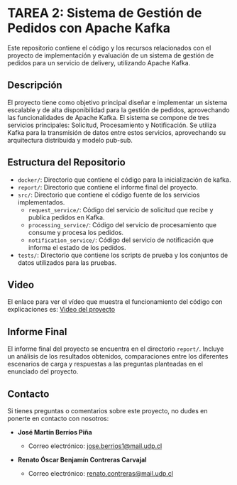 # TAREA 2: Sistema de Gestión de Pedidos con Apache Kafka

Este repositorio contiene el código y los recursos relacionados con el proyecto de implementación y evaluación de un sistema de gestión de pedidos para un servicio de delivery, utilizando Apache Kafka.

## Descripción

El proyecto tiene como objetivo principal diseñar e implementar un sistema escalable y de alta disponibilidad para la gestión de pedidos, aprovechando las funcionalidades de Apache Kafka. El sistema se compone de tres servicios principales: Solicitud, Procesamiento y Notificación. Se utiliza Kafka para la transmisión de datos entre estos servicios, aprovechando su arquitectura distribuida y modelo pub-sub.

## Estructura del Repositorio

- `docker/`: Directorio que contiene el código para la inicialización de kafka.
- `report/`: Directorio que contiene el informe final del proyecto.
- `src/`: Directorio que contiene el código fuente de los servicios implementados.
  - `request_service/`: Código del servicio de solicitud que recibe y publica pedidos en Kafka.
  - `processing_service/`: Código del servicio de procesamiento que consume y procesa los pedidos.
  - `notification_service/`: Código del servicio de notificación que informa el estado de los pedidos.
- `tests/`: Directorio que contiene los scripts de prueba y los conjuntos de datos utilizados para las pruebas.

## Video

El enlace para ver el vídeo que muestra el funcionamiento del código con explicaciones es: [Video del proyecto](https://drive.google.com/file/d/1hLzlxmFQLcLQb7HUq3vLYEo9197Tr8hg/view?usp=sharing)

## Informe Final

El informe final del proyecto se encuentra en el directorio `report/`. Incluye un análisis de los resultados obtenidos, comparaciones entre los diferentes escenarios de carga y respuestas a las preguntas planteadas en el enunciado del proyecto.

## Contacto

Si tienes preguntas o comentarios sobre este proyecto, no dudes en ponerte en contacto con nosotros:

- **José Martín Berríos Piña**
  - Correo electrónico: jose.berrios1@mail.udp.cl

- **Renato Óscar Benjamín Contreras Carvajal**
  - Correo electrónico: renato.contreras@mail.udp.cl
